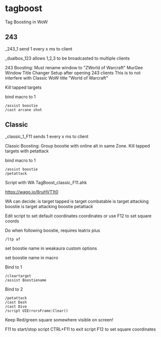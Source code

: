 # tagboost
Tag Boosting in WoW

## 243
 _243_1
	send 1 every x ms to client
	
_dualbox_123
	allows 1,2,3 to be broadcasted to multiple clients
		
243 Boosting:
Must rename window to "ZWorld of Warcraft"
MurGee Window Title Changer Setup after opening 243 clients
This is to not interfere with Classic WoW title "World of Warcraft"

Kill tapped targets

bind macro to 1
```
/assist boostie
/cast arcane shot
```
## Classic

_classic_1_F11
	sends 1 every x ms to client

	
Classic Boosting:
Group boostie with online alt in same Zone.
Kill tapped targets with petattack

bind macro to 1
``` 
/assist boostie
/petattack
```

Script with WA
TagBoost_classic_F11.ahk

https://wago.io/6ruHVT1t0

WA can decide:
	is target tapped
	is target combatable 
	is target attacking boostie
	is target attacking boostie petattack
	

Edit script to set default coordinates coordinates or
use F12 to set square coords

Do when following boostie, requires leatrix plus
```
/ltp af  
```
set boostie name in weakaura custom options

set boostie name in macro

Bind to 1
```
/cleartarget
/assist Boostiename
```

Bind to 2
```
/petattack
/cast Dash
/cast Dive
/script UIErrorsFrame:Clear()
```

Keep Red/green square somewhere visible on screen!

F11 to start/stop script
CTRL+F11 to exit script
F12 to set square coordinates
